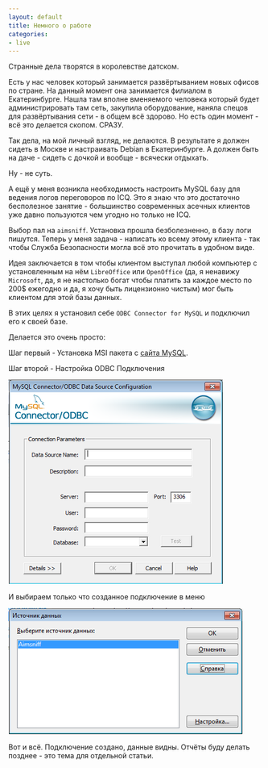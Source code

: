 ```yaml
---
layout: default
title: Немного о работе
categories:
- live
---    
```

Странные дела творятся в королевстве датском.

Есть у нас человек который занимается развёртыванием новых офисов по стране. На данный момент она занимается филиалом в Екатеринбурге. Нашла там вполне вменяемого человека который будет администрировать там сеть, закупила оборудование, наняла спецов для развёртывания сети - в общем всё здорово. Но есть один момент - всё это делается скопом. СРАЗУ.

Так дела, на мой личный взгляд, не делаются. В результате я должен сидеть в Москве и настраивать Debian в Екатеринбурге. А должен быть на даче - сидеть с дочкой и вообще - всячески отдыхать.

Ну - не суть.

А ещё у меня возникла необходимость настроить MySQL базу для ведения логов переговоров по ICQ. Это я знаю что это достаточно бесполезное занятие - большинство современных асечных клиентов уже давно пользуются чем угодно но только не ICQ.

Выбор пал на `aimsniff`. Установка прошла безболезненно, в базу логи пишутся. Теперь у меня задача - написать ко всему этому клиента - так чтобы Служба Безопасности могла всё это прочитать в удобном виде.

Идея заключается в том чтобы клиентом выступал любой компьютер с установленным на нём `LibreOffice` или `OpenOffice` (да, я ненавижу `Microsoft`, да, я не настолько богат чтобы платить за каждое место по 200$ ежегодно и да, я хочу быть лицензионно чистым) мог быть клиентом для этой базы данных.

В этих целях я установил себе `ODBC Connector for MySQL` и подключил его к своей базе.

Делается это очень просто:

Шаг первый - Установка MSI пакета с [сайта MySQL](http://dev.mysql.com/downloads/connector/odbc/).

Шаг второй - Настройка ODBC Подключения

![Настройка подключения к MySQL](/images/story/mysql-odbc.png)

И выбираем только что созданное подключение в меню

![Выбор источника данных](/images/story/choose.png)

Вот и всё. Подключение создано, данные видны. Отчёты буду делать позднее - это тема для отдельной статьи.